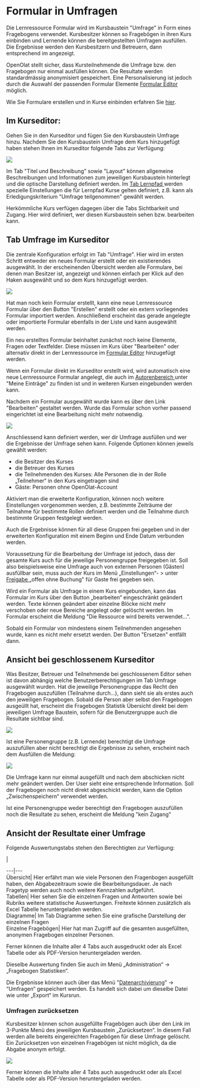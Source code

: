 # Formular in Umfragen

Die Lernressource Formular wird im Kursbaustein "Umfrage" in Form eines
Fragebogens verwendet. Kursbesitzer können so Fragebögen in ihren Kurs
einbinden und Lernende können die bereitgestellten Umfragen ausfüllen. Die
Ergebnisse werden den Kursbesitzern und Betreuern, dann entsprechend im
angezeigt.

OpenOlat stellt sicher, dass Kursteilnehmende die Umfrage bzw. den Fragebogen
nur einmal ausfüllen können. Die Resultate werden standardmässig anonymisiert
gespeichert. Eine Personalisierung ist jedoch durch die Auswahl der passenden
Formular Elemente [Formular Editor](Formular+Editor.html) möglich.

Wie Sie Formulare erstellen und in Kurse einbinden erfahren Sie
[hier](Three_Steps_to_your_Form.de.md).

## Im Kurseditor:

Gehen Sie in den Kurseditor und fügen Sie den Kursbaustein Umfrage hinzu.
Nachdem Sie den Kursbaustein Umfrage dem Kurs hinzugefügt haben stehen Ihnen
im Kurseditor folgende Tabs zur Verfügung:

![](assets/Umfrage_Kurseditor.png)

  

Im Tab "Titel und Beschreibung" sowie "Layout" können allgemeine
Beschreibungen und Informationen zum jeweiligen Kursbaustein hinterlegt und
die optische Darstellung definiert werden. Im [Tab Lernpfad
](../course_create/Learning_path_course_-_Course_editor.de.md)werden spezielle Einstellungen die für
Lernpfad Kurse gelten definiert, z.B. kann als Erledigungskriterium "Umfrage
teilgenommen" gewählt werden.

Herkömmliche Kurs verfügen dagegen über die Tabs Sichtbarkeit und Zugang. Hier
wird definiert, wer diesen Kursbaustein sehen bzw. bearbeiten kann.

## Tab Umfrage im Kurseditor

Die zentrale Konfiguration erfolgt im Tab "Umfrage". Hier wird im ersten
Schritt entweder ein neues Formular erstellt oder ein existierendes
ausgewählt. In der erscheinenden Übersicht werden alle Formulare, bei denen
man Besitzer ist, angezeigt und können einfach per Klick auf den Haken
ausgewählt und so dem Kurs hinzugefügt werden.

![](assets/Formular_auswahlmenue1.jpg)

Hat man noch kein Formular erstellt, kann eine neue Lernressource Formular
über den Button "Erstellen" erstellt oder ein extern vorliegendes Formular
importiert werden. Anschließend erscheint das gerade angelegte oder
importierte Formular ebenfalls in der Liste und kann ausgewählt werden.

Ein neu erstelltes Formular beinhaltet zunächst noch keine Elemente, Fragen
oder Textfelder. Diese müssen im Kurs über "Bearbeiten" oder alternativ direkt
in der Lernressource im [Formular Editor](Formular+Editor.html) hinzugefügt
werden.

Wenn ein Formular direkt im Kurseditor erstellt wird, wird automatisch eine
neue Lernressource Formular angelegt, die auch im [Autorenbereich
](Autorenbereich.html)unter "Meine Einträge" zu finden ist und in weiteren
Kursen eingebunden werden kann.

Nachdem ein Formular ausgewählt wurde kann es über den Link "Bearbeiten"
gestaltet werden. Wurde das Formular schon vorher passend eingerichtet ist
eine Bearbeitung nicht mehr notwendig.

![](assets/Umfrage_Tab.png)  

  

Anschliessend kann definiert werden, wer dir Umfrage ausfüllen und wer die
Ergebnisse der Umfrage sehen kann. Folgende Optionen können jeweils gewählt
werden:

  * die Besitzer des Kurses
  * die Betreuer des Kurses
  * die Teilnehmenden des Kurses: Alle Personen die in der Rolle „Teilnehmer“ in den Kurs eingetragen sind
  * Gäste: Personen ohne OpenOlat-Account

Aktiviert man die erweiterte Konfiguration, können noch weitere Einstellungen
vorgenommen werden, z.B. bestimmte Zeiträume der Teilnahme für bestimmte
Rollen definiert werden und die Teilnahme durch bestimmte Gruppen festgelegt
werden.

Auch die Ergebnisse können für all diese Gruppen frei gegeben und in der
erweiterten Konfiguration mit einem Beginn und Ende Datum verbunden werden.

Voraussetzung für die Bearbeitung der Umfrage ist jedoch, dass der gesamte
Kurs auch für die jeweilige Personengruppe freigegeben ist. Soll also
beispielsweise eine Umfrage auch von externen Personen (Gästen) ausfüllbar
sein, muss auch der Kurs im Menü „Einstellungen“- > unter [Freigabe
](../course_create/Access_configuration.de.md)„offen ohne Buchung" für Gaste frei gegeben sein.

Wird ein Formular als Umfrage in einem Kurs eingebunden, kann das Formular im
Kurs über den Button „bearbeiten“ eingeschränkt geändert werden. Texte können
geändert aber einzelne Blöcke nicht mehr verschoben oder neue Bereiche
angelegt oder gelöscht werden. Im Formular erscheint die Meldung "Die
Ressource wird bereits verwendet...".

Sobald ein Formular von mindestens einem Teilnehmenden angesehen wurde, kann
es nicht mehr ersetzt werden. Der Button "Ersetzen" entfällt dann.

## Ansicht bei geschlossenem Kurseditor

Was Besitzer, Betreuer und Teilnehmende bei geschlossenem Editor sehen ist
davon abhängig welche Benutzerberechtigungen im Tab Umfrage ausgewählt wurden.
Hat die jeweilige Personengruppe das Recht den Fragebogen auszufüllen
(Teilnahme durch...), dann sieht sie als erstes auch den jeweiligen
Fragebogen.  Sobald die Person aber selbst den Fragebogen ausgeüllt hat,
erscheint die Fragebogen Statistik Übersicht direkt bei dem jeweiligen Umfrage
Baustein, sofern für die Benutzergruppe auch die Resultate sichtbar sind.

![](assets/Umfrage_Kurs.jpg)

Ist eine Personengruppe (z.B. Lernende) berechtigt die Umfrage auszufüllen
aber nicht berechtigt die Ergebnisse zu sehen, erscheint nach dem Ausfüllen
die Meldung:

![](assets/Umfrage_ausgefuellt.jpg)

Die Umfrage kann nur einmal ausgefüllt und nach dem abschicken nicht mehr
geändert werden. Der User sieht eine entsprechende Information. Soll der
Fragebogen noch nicht direkt abgeschickt werden, kann die Option
„Zwischenspeichern“ verwendet werden.

Ist eine Personengruppe weder berechtigt den Fragebogen auszufüllen noch die
Resultate zu sehen, erscheint die Meldung "kein Zugang"

  

## Ansicht der Resultate einer Umfrage

Folgende Auswertungstabs stehen den Berechtigten zur Verfügung:

  
|  
  
---|---  
Übersicht| Hier erfährt man wie viele Personen den Fragenbogen ausgefüllt
haben, den Abgabezeitraum sowie die Bearbeitungsdauer. Je nach Fragetyp werden
auch noch weitere Kennzahlen aufgeführt.  
Tabellen| Hier sehen Sie die einzelnen Fragen und Antworten sowie bei Rubriks
weitere statistische Auswertungen. Freitexte können zusätzlich als Excel
Tabelle heruntergeladen werden.  
Diagramme| Im Tab Diagramme sehen Sie eine grafische Darstellung der einzelnen
Fragen  
Einzelne Fragebögen| Hier hat man Zugriff auf die gesamten ausgefüllten,
anonymen Fragebogen einzelner Personen.  
  
Ferner können die Inhalte aller 4 Tabs auch ausgedruckt oder als Excel Tabelle
oder als PDF-Version heruntergeladen werden.

Dieselbe Auswertung finden Sie auch im Menü „Administration“ -> „Fragebogen
Statistiken“.

Die Ergebnisse können auch über das Menü
"[Datenarchivierung](../course_operation/Using_Course_Tools.de.md)"  -> “Umfragen“
gespeichert werden. Es handelt sich dabei um dieselbe Datei wie unter „Export“
im Kursrun.

### Umfragen zurücksetzen

Kursbesitzer können schon ausgefüllte Fragebögen auch über den Link im
3-Punkte Menü des jeweiligen Kursbaustein „Zurücksetzen“. In diesem Fall
werden alle bereits eingereichten Fragebögen für diese Umfrage gelöscht. Ein
Zurücksetzen von einzelnen Fragebögen ist nicht möglich, da die Abgabe anonym
erfolgt.

![](assets/Umfrage_zuruecksetzen.jpg)

Ferner können die Inhalte aller 4 Tabs auch ausgedruckt oder als Excel Tabelle
oder als PDF-Version heruntergeladen werden.

  

